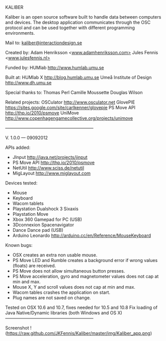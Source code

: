 KALIBER

Kaliber is an open source software built to handle data between computers and devices. The desktop application communicates through the OSC protocol and can be used together with different programming environments.

Mail to: kaliber@interactiondesign.se

Created by:
Adam Henriksson <www.adamhenriksson.com>
Jules Fennis <www.julesfennis.nl>

Funded by:
HUMlab <http://www.humlab.umu.se>

Built at:
HUMlab X <http://blog.humlab.umu.se>
Umeå Institute of Design <http://www.dh.umu.se>

Special thanks to:
Thomas Perl
Camille Moussette
Douglas Wilson

Related projects:
OSCulator <http://www.osculator.net>
GlovePIE <https://sites.google.com/site/carlkenner/glovepie>
PS Move API <http://thp.io/2010/psmove>
UniMove <http://www.copenhagengamecollective.org/projects/unimove>

————————————————————

V. 1.0.0 — 09092012

APIs added:
- JInput <http://java.net/projects/jinput>
- PS Move API <http://thp.io/2010/psmove>
- NetUtil <http://www.sciss.de/netutil>
- MigLayout <http://www.miglayout.com>

Devices tested:
- Mouse
- Keyboard
- Wacom tablets
- Playstation Dualshock 3 Sixaxis
- Playstation Move
- Xbox 360 Gamepad for PC (USB)
- 3Dconnexion Spacenavigator
- Dance Dance pad (USB)
- Arduino Leonardo <http://arduino.cc/en/Reference/MouseKeyboard>


Known bugs:
- OSX creates an extra non usable mouse.
- PS Move LED and Rumble creates a background error if wrong values (floats) are received.
- PS Move does not allow simultaneous button presses.
- PS Move acceleration, gyro and magnetometer values does not cap at min and max.
- Mouse X, Y and scroll values does not cap at min and max.
- Wacom tables crashes the application on start.
- Plug names are not saved on change.

Tested on OSX 10.6 and 10.7, fixes needed for 10.5 and 10.8
Fix loading of Java Native/Dynamic libraries (both Windows and OS X)
————————————————————

Screenshot
!(https://raw.github.com/JKFennis/Kaliber/master/img/Kaliber_app.png)


